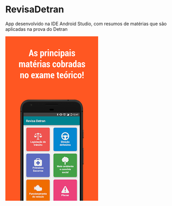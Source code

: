 # RevisaDetran
App desenvolvido na IDE Android Studio, com resumos de matérias que são aplicadas na prova do Detran

![Screenshot](1.png)
